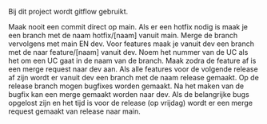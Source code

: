 Bij dit project wordt gitflow gebruikt.

Maak nooit een commit direct op main.
Als er een hotfix nodig is maak je een branch met de naam hotfix/[naam] vanuit main. Merge de branch vervolgens met main EN dev.
Voor features maak je vanuit dev een branch met de naar feature/[naam] vanuit dev. Noem het nummer van de UC als het om een UC gaat in de naam van de branch. Maak zodra de feature af is een merge request naar dev aan.
Als alle features voor de volgende release af zijn wordt er vanuit dev een branch met de naam release gemaakt. Op de release branch mogen bugfixes worden gemaakt. Na het maken van de bugfix kan een merge gemaakt worden naar dev.
Als de belangrijke bugs opgelost zijn en het tijd is voor de release (op vrijdag) wordt er een merge request gemaakt van release naar main.